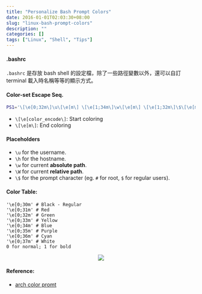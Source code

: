 ```yaml
---
title: "Personalize Bash Prompt Colors"
date: 2016-01-01T02:03:30+08:00
slug: "linux-bash-prompt-colors" 
description: ""
categories: []
tags: ["Linux", "Shell", "Tips"]
---
```


#### **.bashrc**
`.bashrc` 是存放 bash shell 的設定檔，除了一些路徑變數以外，還可以自訂 terminal 載入時名稱等等的顯示方式。

#### Color-set Escape Seq.
```bash
PS1='\[\e[0;32m\]\u\[\e[m\] \[\e[1;34m\]\w\[\e[m\] \[\e[1;32m\]\$\[\e[m\] \[\e[1;37m\]'
```
- `\[\e[color_encode\]`: Start coloring
- `\[\e[m\]`: End coloring

#### Placeholders
- `\u` for the username. 
- `\h` for the hostname.
- `\w` for current **absolute path**.
- `\W` for current **relative path**.
- `\$` for the prompt character (eg. `#` for root, `$` for regular users).

#### Color Table:

    '\e[0;30m' # Black - Regular
    '\e[0;31m' # Red
    '\e[0;32m' # Green
    '\e[0;33m' # Yellow
    '\e[0;34m' # Blue
    '\e[0;35m' # Purple
    '\e[0;36m' # Cyan
    '\e[0;37m' # White
    0 for normal; 1 for bold

<p align="center">
  <img src="/images/2016-01/prompt.jpg"/>
</p>

#### Reference:
- [arch color promt](https://wiki.archlinux.org/index.php/Color_Bash_Prompt)
